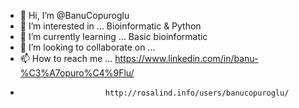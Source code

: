 - 👋 Hi, I’m @BanuCopuroglu
- 👀 I’m interested in ... Bioinformatic & Python
- 🌱 I’m currently learning ... Basic bioinformatic 
- 💞️ I’m looking to collaborate on ... 
- 📫 How to reach me ... https://www.linkedin.com/in/banu-%C3%A7opuro%C4%9Flu/
-                        http://rosalind.info/users/banucopuroglu/

<!---
BanuCopuroglu/BanuCopuroglu is a ✨ special ✨ repository because its `README.md` (this file) appears on your GitHub profile.
You can click the Preview link to take a look at your changes.
--->
